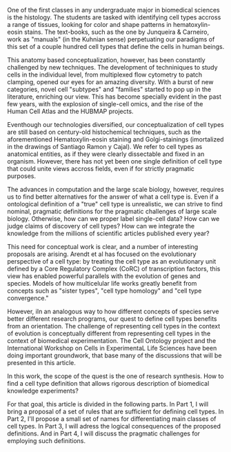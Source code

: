 One of the first classes in any undergraduate major in biomedical sciences is the histology. The students are tasked with identifying cell types accross a range of tissues, looking for color and shape patterns in hematoxylin-eosin stains. The text-books, such as the one by Junqueira & Carneiro, work as "manuals" (in the Kuhnian sense) perpetuating our paradigms of this set of a couple hundred cell types that define the cells in human beings. 

This anatomy based conceptualization, however, has been constantly challenged by new techniques. The development of techniniques to study cells in the individual level, from multiplexed flow cytometry to patch clamping, opened our eyes for an amazing diversity. With a burst of new categories, novel cell "subtypes" and "families" started to pop up in the literature, enriching our view. This has become specially evident in the past few years, with the explosion of single-cell omics, and the rise of the Human Cell Atlas and the HUBMAP projects. 


Eventhough our technologies diversified, our conceptualization of cell types are still based on century-old histochemical techniques, such as the aforementioned Hematoxylin-eosin staining and Golgi-stainings (imortalized in the drawings of Santiago Ramon y Cajal). We refer to cell types as anatomical entities, as if they were clearly dissectable and fixed in an organism. However, there has not yet been one single definition of cell type that could unite views accross fields, even if for strictly pragmatic purposes.


The advances in computation and the large scale biology, however, requires us to find better alternatives for the answer of what a cell type is. Even if a ontological definition of a "true" cell type is unrealistic, we can strive to find nominal, pragmatic definitions for the pragmatic challenges of large scale biology. Otherwise, how can we proper label single-cell data? How can we judge claims of discovery of cell types? How can we integrate the knowledge from the millions of scientific articles published every year? 


This need for conceptual work is clear, and a number of interesting proposals are arising. Arendt et al has focused on the evolutionary perspective of a cell type: by treating the cell type as an evolutionary unit defined by a Core Regulatory Complex (CoRC) of transcription factors, this view has enabled powerful parallels with the evolution of genes and species. Models of how multicelular life works greatly benefit from concepts such as "sister types", "cell type homology" and "cell type convergence." 

However, iIn an analogous way to how different concepts of species serve better different research programs, our quest to define cell types benefits from an orientation. The challenge of representing cell types in the context of evolution is  conceptually different from representing cell types in the context of biomedical experimentation. The Cell Ontology project and the International Workshop on Cells in ExperimentaL Life Sciences have been doing important groundwork, that base many of the discussions that will be presented in this article. 


In this work, the scope of the quest is the one of research synthesis. How to find a cell type definition that allows rigorous description of biomedical knowledge experiments?

For that goal, this article is divided in the following parts. In Part 1, I will bring a proposal of a set of rules that are sufficient for defining  cell types. In Part 2, I'll propose a small set of names for differentiating main classes of cell types. In Part 3, I will adress the logical consequences of the proposed definitions. And in Part 4, I will discuss the pragmatic challenges for employing such definitions.